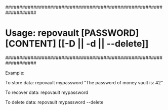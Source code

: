 ###################################################################
# Usage: repovault [PASSWORD] [CONTENT] [[-D || -d || --delete]]  #
###################################################################

Example:

To store data:
repovault mypassword "The password of money vault is: 42"

To recover data:
repovault mypassword

To delete data:
repovault mypassword --delete
